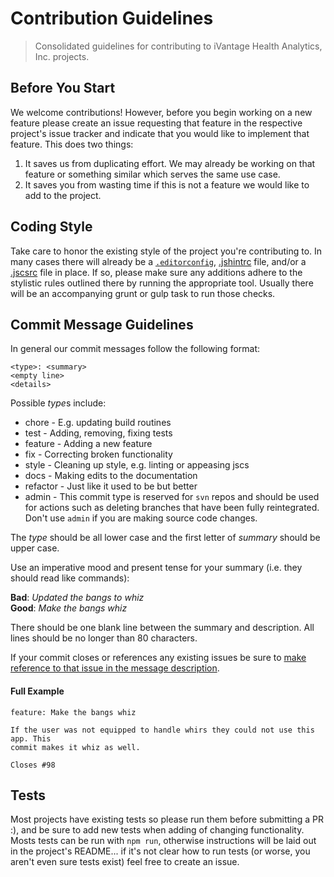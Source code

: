 # Contribution Guidelines

> Consolidated guidelines for contributing to iVantage Health Analytics, Inc.
> projects.


## Before You Start

We welcome contributions! However, before you begin working on a new feature
please create an issue requesting that feature in the respective project's
issue tracker and indicate that you would like to implement that feature. This
does two things:

1. It saves us from duplicating effort. We may already be working on that
   feature or something similar which serves the same use case.
2. It saves you from wasting time if this is not a feature we would like to add
   to the project.


## Coding Style

Take care to honor the existing style of the project you're contributing to. In
many cases there will already be a [`.editorconfig`][editor-config],
[.jshintrc][jshint] file, and/or a [.jscsrc][jscs] file in place. If so, please
make sure any additions adhere to the stylistic rules outlined there by running
the appropriate tool. Usually there will be an accompanying grunt or gulp task
to run those checks.


## Commit Message Guidelines

In general our commit messages follow the following format:

```
<type>: <summary>
<empty line>
<details>
```

Possible *type*s include:

- chore - E.g. updating build routines
- test - Adding, removing, fixing tests
- feature - Adding a new feature
- fix - Correcting broken functionality
- style - Cleaning up style, e.g. linting or appeasing jscs
- docs - Making edits to the documentation
- refactor - Just like it used to be but better
- admin - This commit type is reserved for `svn` repos and should be used for
  actions such as deleting branches that have been fully reintegrated. Don't use
  `admin` if you are making source code changes.

The *type* should be all lower case and the first letter of *summary* should be
upper case.

Use an imperative mood and present tense for your summary (i.e. they should
read like commands):

**Bad**: *Updated the bangs to whiz*<br />
**Good**: *Make the bangs whiz*

There should be one blank line between the summary and description. All lines
should be no longer than 80 characters.

If your commit closes or references any existing issues be sure to [make
reference to that issue in the message description][github-civcm].

#### Full Example

```
feature: Make the bangs whiz

If the user was not equipped to handle whirs they could not use this app. This
commit makes it whiz as well.

Closes #98
```


## Tests

Most projects have existing tests so please run them before submitting a PR :),
and be sure to add new tests when adding of changing functionality. Mosts tests
can be run with `npm run`, otherwise instructions will be laid out in the
project's README... if it's not clear how to run tests (or worse, you aren't
even sure tests exist) feel free to create an issue.


[editor-config]: http://editorconfig.org/
[jshint]: http://jshint.com/about/
[jscs]: http://jscs.info/
[github-civcm]: https://help.github.com/articles/closing-issues-via-commit-messages/
